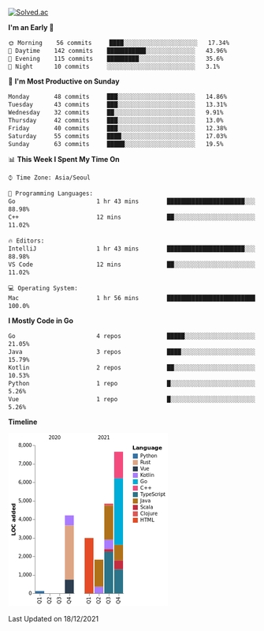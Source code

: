 [![Solved.ac](http://mazassumnida.wtf/api/v2/generate_badge?boj=kuckjwi)](https://solved.ac/kuckjwi)
<!--START_SECTION:waka-->
**I'm an Early 🐤** 

```text
🌞 Morning    56 commits     ████░░░░░░░░░░░░░░░░░░░░░   17.34% 
🌆 Daytime    142 commits    ███████████░░░░░░░░░░░░░░   43.96% 
🌃 Evening    115 commits    █████████░░░░░░░░░░░░░░░░   35.6% 
🌙 Night      10 commits     ░░░░░░░░░░░░░░░░░░░░░░░░░   3.1%

```
📅 **I'm Most Productive on Sunday** 

```text
Monday       48 commits     ███░░░░░░░░░░░░░░░░░░░░░░   14.86% 
Tuesday      43 commits     ███░░░░░░░░░░░░░░░░░░░░░░   13.31% 
Wednesday    32 commits     ██░░░░░░░░░░░░░░░░░░░░░░░   9.91% 
Thursday     42 commits     ███░░░░░░░░░░░░░░░░░░░░░░   13.0% 
Friday       40 commits     ███░░░░░░░░░░░░░░░░░░░░░░   12.38% 
Saturday     55 commits     ████░░░░░░░░░░░░░░░░░░░░░   17.03% 
Sunday       63 commits     █████░░░░░░░░░░░░░░░░░░░░   19.5%

```


📊 **This Week I Spent My Time On** 

```text
⌚︎ Time Zone: Asia/Seoul

💬 Programming Languages: 
Go                       1 hr 43 mins        ██████████████████████░░░   88.98% 
C++                      12 mins             ██░░░░░░░░░░░░░░░░░░░░░░░   11.02%

🔥 Editors: 
IntelliJ                 1 hr 43 mins        ██████████████████████░░░   88.98% 
VS Code                  12 mins             ██░░░░░░░░░░░░░░░░░░░░░░░   11.02%

💻 Operating System: 
Mac                      1 hr 56 mins        █████████████████████████   100.0%

```

**I Mostly Code in Go** 

```text
Go                       4 repos             █████░░░░░░░░░░░░░░░░░░░░   21.05% 
Java                     3 repos             ████░░░░░░░░░░░░░░░░░░░░░   15.79% 
Kotlin                   2 repos             ██░░░░░░░░░░░░░░░░░░░░░░░   10.53% 
Python                   1 repo              █░░░░░░░░░░░░░░░░░░░░░░░░   5.26% 
Vue                      1 repo              █░░░░░░░░░░░░░░░░░░░░░░░░   5.26%

```


**Timeline**

![Chart not found](https://raw.githubusercontent.com/kuckjwi0928/kuckjwi0928/master/charts/bar_graph.png) 


 Last Updated on 18/12/2021
<!--END_SECTION:waka-->
